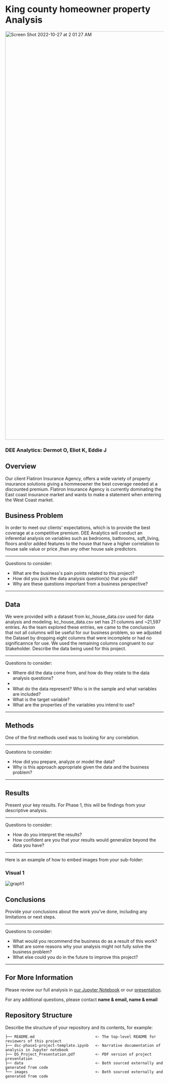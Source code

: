 # King county homeowner property Analysis
<img width="1300" alt="Screen Shot 2022-10-27 at 2 01 27 AM" src="https://user-images.githubusercontent.com/109767578/198204726-29df50ec-fc30-4ce2-bf4a-0873651b5e9b.png">

### DEE Analytics: Dermot O, Eliot K, Eddie J

## Overview

Our client Flatiron Insurance Agency, offers a wide variety of property insurance solutions giving a hommeowner the best coverage needed at a discounted premium. Flatiron Insurance Agency is currently dominating the East coast insurance market and wants to make a statement when entering the West Coast market.   


## Business Problem

In order to meet our clients' expectations, which is to provide the best coverage at a competitive premium. DEE Analytics will conduct an inferential analysis on variables such as bedrooms, bathrooms, sqft_living, floors and/or added features to the house that have a higher correlation to house sale value or price ,than any other house sale predictors.


***
Questions to consider:
* What are the business's pain points related to this project?
* How did you pick the data analysis question(s) that you did?
* Why are these questions important from a business perspective?
***

## Data
We were provided with a dataset from kc_house_data.csv used for data analysis and modeling.
kc_house_data.csv set has 21 columns and ~21,597 entries. As the team explored these entries, we came to the conclussion that not all columns will be useful for our business problem, so we adjusted the Dataset by dropping eight columns that were incomplete or had no significannce for use. We used the remaining columns congruent to our Stakeholder.
Describe the data being used for this project.

***
Questions to consider:
* Where did the data come from, and how do they relate to the data analysis questions?
* 
* What do the data represent? Who is in the sample and what variables are included?
* What is the target variable?
* What are the properties of the variables you intend to use?
***

## Methods

One of the first methods used was to looking for any correlation.

***
Questions to consider:
* How did you prepare, analyze or model the data?
* Why is this approach appropriate given the data and the business problem?
***

## Results

Present your key results. For Phase 1, this will be findings from your descriptive analysis.

***
Questions to consider:
* How do you interpret the results?
* How confident are you that your results would generalize beyond the data you have?
***

Here is an example of how to embed images from your sub-folder:

### Visual 1
![graph1](./images/viz1.png)

## Conclusions

Provide your conclusions about the work you've done, including any limitations or next steps.

***
Questions to consider:
* What would you recommend the business do as a result of this work?
* What are some reasons why your analysis might not fully solve the business problem?
* What else could you do in the future to improve this project?
***

## For More Information

Please review our full analysis in [our Jupyter Notebook](./dsc-phase1-project-template.ipynb) or our [presentation](./DS_Project_Presentation.pdf).

For any additional questions, please contact **name & email, name & email**

## Repository Structure

Describe the structure of your repository and its contents, for example:

```
├── README.md                           <- The top-level README for reviewers of this project
├── dsc-phase1-project-template.ipynb   <- Narrative documentation of analysis in Jupyter notebook
├── DS_Project_Presentation.pdf         <- PDF version of project presentation
├── data                                <- Both sourced externally and generated from code
└── images                              <- Both sourced externally and generated from code
```
